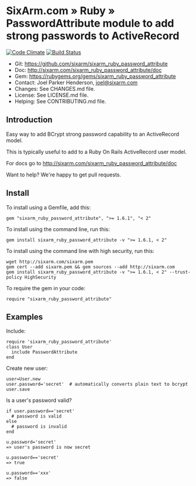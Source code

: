 # SixArm.com » Ruby » PasswordAttribute module to add strong passwords to ActiveRecord

<!--HEADER-OPEN-->

[![Code Climate](https://codeclimate.com/github/SixArm/sixarm_ruby_password_attribute.png)](https://codeclimate.com/github/SixArm/sixarm_ruby_password_attribute)
[![Build Status](https://travis-ci.org/SixArm/sixarm_ruby_password_attribute.png)](https://travis-ci.org/SixArm/sixarm_ruby_password_attribute)

* Git: <https://github.com/sixarm/sixarm_ruby_password_attribute>
* Doc: <http://sixarm.com/sixarm_ruby_password_attribute/doc>
* Gem: <https://rubygems.org/gems/sixarm_ruby_password_attribute>
* Contact: Joel Parker Henderson, <joel@sixarm.com>
* Changes: See CHANGES.md file.
* License: See LICENSE.md file.
* Helping: See CONTRIBUTING.md file.

<!--HEADER-SHUT-->

## Introduction

Easy way to add BCrypt strong password capability to an ActiveRecord model.

This is typically useful to add to a Ruby On Rails ActiveRecord user model.

For docs go to <http://sixarm.com/sixarm_ruby_password_attribute/doc>

Want to help? We're happy to get pull requests.

<!--INSTALL-OPEN-->

## Install

To install using a Gemfile, add this:

    gem "sixarm_ruby_password_attribute", ">= 1.6.1", "< 2"

To install using the command line, run this:

    gem install sixarm_ruby_password_attribute -v ">= 1.6.1, < 2"

To install using the command line with high security, run this:

    wget http://sixarm.com/sixarm.pem
    gem cert --add sixarm.pem && gem sources --add http://sixarm.com
    gem install sixarm_ruby_password_attribute -v ">= 1.6.1, < 2" --trust-policy HighSecurity

To require the gem in your code:

    require "sixarm_ruby_password_attribute"

<!--INSTALL-SHUT-->

<!--INSTALL-SHUT-->

## Examples

Include:

    require 'sixarm_ruby_password_attribute'
    class User
      include PasswordAttribute
    end

Create new user:

    user=User.new
    user.password='secret'  # automatically converts plain text to bcrypt
    user.save

Is a user's password valid?

    if user.password=='secret'
      # password is valid
    else
      # password is invalid
    end

    u.password='secret'
    => user's password is now secret

    u.password=='secret'
    => true

    u.password=='xxx'
    => false
